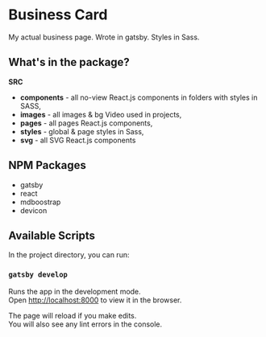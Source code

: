 
# Business Card
My actual business page. Wrote in gatsby. Styles in Sass.

## What's in the package?

**SRC**
* **components** - all no-view React.js components in folders with styles in SASS,
* **images** - all images & bg Video used in projects,
* **pages** - all pages React.js components,
* **styles** - global & page styles in Sass,
* **svg** - all SVG React.js components

## NPM Packages
* gatsby
* react
* mdboostrap
* devicon

## Available Scripts

In the project directory, you can run:

### `gatsby develop`

Runs the app in the development mode.<br>
Open [http://localhost:8000](http://localhost:8000) to view it in the browser.

The page will reload if you make edits.<br>
You will also see any lint errors in the console.


